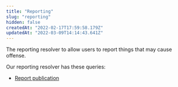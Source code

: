 ```yaml
---
title: "Reporting"
slug: "reporting"
hidden: false
createdAt: "2022-02-17T17:59:58.179Z"
updatedAt: "2022-03-09T14:14:43.641Z"
---
```

The reporting resolver to allow users to report things that may cause offense. 

Our reporting resolver has these queries:

- [Report publication](doc:report-publication)